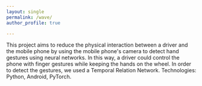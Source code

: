 ```yaml
---
layout: single
permalink: /wave/
author_profile: true

---
```



This project aims to reduce the physical interaction between a driver and the mobile phone by using the mobile phone's camera to detect hand gestures using neural networks. In this way, a driver could control the phone with finger gestures while keeping the hands on the wheel. In order to detect the gestures, we used a Temporal Relation Network. Technologies: Python, Android, PyTorch.





